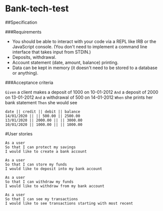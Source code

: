 # Bank-tech-test

##Specification

###Requirements

- You should be able to interact with your code via a REPL like IRB or the JavaScript console. (You don't need to implement a command line interface that takes input from STDIN.)
- Deposits, withdrawal.
- Account statement (date, amount, balance) printing.
- Data can be kept in memory (it doesn't need to be stored to a database or anything).

###Acceptance criteria

`Given` a client makes a deposit of 1000 on 10-01-2012
`And` a deposit of 2000 on 13-01-2012
`And` a withdrawal of 500 on 14-01-2012
`When` she prints her bank statement
`Then` she would see
~~~
date || credit || debit || balance
14/01/2020 || || 500.00 || 2500.00
13/01/2020 || 2000.00 || || 3000.00
10/01/2020 || 1000.00 || || 1000.00
~~~

#User stories
~~~
As a user
So that I can protect my savings
I would like to create a bank account
~~~

~~~
As a user
So that I can store my funds
I would like to deposit into my bank account
~~~

~~~
As a user
So that I can withdraw my funds
I would like to withdraw from my bank account
~~~

~~~
As a user
So that I can see my transactions
I would like to see transactions starting with most recent 
~~~
